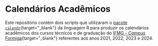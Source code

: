 
# Calendários Acadêmicos

Este repositório contém dois scripts que utilizaram o 
[pacote `calendr`](https://github.com/R-CoderDotCom/calendR){target="_blank"} da 
linguagem R para produzir os calendários acadêmicos dos cursos técnicos e 
de graduação do [IFMG - *Campus* Formiga](https://www.formiga.ifmg.edu.br/){target="_blank"} 
referentes aos anos 2021, 2022, 2023 e 2024. 



